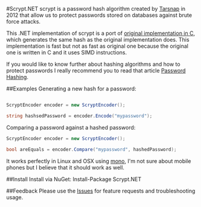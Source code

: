 #Scrypt.NET
scrypt is a password hash algorithm created by [Tarsnap](http://www.tarsnap.com/scrypt.html) in 2012 that allow us to protect passwords stored on databases against brute force attacks.

This .NET implementation of scrypt is a port of [original implementation in C](http://www.tarsnap.com/scrypt.html), which generates the same hash as the original implementation does. This implementation is fast but not as fast as original one because the original one is written in C and it uses SIMD instructions.

If you would like to know further about hashing algorithms and how to protect passwords I really recommend you to read that article [Password Hashing](https://crackstation.net/hashing-security.htm).

##Examples
Generating a new hash for a password:
```csharp

ScryptEncoder encoder = new ScryptEncoder();

string hashsedPassword = encoder.Encode("mypassword");
```

Comparing a password against a hashed password:
```csharp
ScryptEncoder encoder = new ScryptEncoder();

bool areEquals = encoder.Compare("mypassword", hashedPassword);
```

It works perfectly in Linux and OSX using [mono](http://www.mono-project.com), I'm not sure about mobile phones but I believe that it should work as well. 

##Install
Install via NuGet: Install-Package Scrypt.NET

##Feedback
Please use the [Issues](https://github.com/viniciuschiele/scrypt/issues) for feature requests and troubleshooting usage.